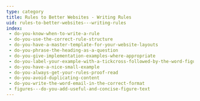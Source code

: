 ```yaml
---
type: category
title: Rules to Better Websites - Writing Rules
uid: rules-to-better-websites---writing-rules
index:
 - do-you-know-when-to-write-a-rule
 - do-you-use-the-correct-rule-structure
 - do-you-have-a-master-template-for-your-website-layouts
 - do-you-phrase-the-heading-as-a-question
 - do-you-give-implementation-examples-where-appropriate
 - do-you-label-your-example-with-a-tickcross-followed-by-the-word-figure
 - do-you-have-a-nice-small-example
 - do-you-always-get-your-rules-proof-read
 - do-you-avoid-duplicating-content
 - do-you-write-the-word-email-in-the-correct-format
 - figures---do-you-add-useful-and-concise-figure-text
---
```




